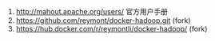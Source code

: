 
1. http://mahout.apache.org/users/
    官方用户手册
2. https://github.com/reymont/docker-hadoop.git (fork)
3. https://hub.docker.com/r/reymontli/docker-hadoop/ (fork)